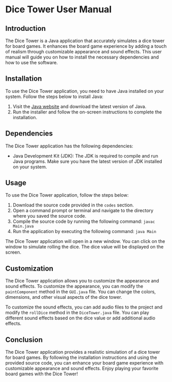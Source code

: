 # Dice Tower User Manual

## Introduction

The Dice Tower is a Java application that accurately simulates a dice tower for board games. It enhances the board game experience by adding a touch of realism through customizable appearance and sound effects. This user manual will guide you on how to install the necessary dependencies and how to use the software.

## Installation

To use the Dice Tower application, you need to have Java installed on your system. Follow the steps below to install Java:

1. Visit the [Java website](https://www.java.com/en/download/) and download the latest version of Java.
2. Run the installer and follow the on-screen instructions to complete the installation.

## Dependencies

The Dice Tower application has the following dependencies:

- Java Development Kit (JDK): The JDK is required to compile and run Java programs. Make sure you have the latest version of JDK installed on your system.

## Usage

To use the Dice Tower application, follow the steps below:

1. Download the source code provided in the `codes` section.
2. Open a command prompt or terminal and navigate to the directory where you saved the source code.
3. Compile the source code by running the following command: `javac Main.java`
4. Run the application by executing the following command: `java Main`

The Dice Tower application will open in a new window. You can click on the window to simulate rolling the dice. The dice value will be displayed on the screen.

## Customization

The Dice Tower application allows you to customize the appearance and sound effects. To customize the appearance, you can modify the `paintComponent` method in the `GUI.java` file. You can change the colors, dimensions, and other visual aspects of the dice tower.

To customize the sound effects, you can add audio files to the project and modify the `rollDice` method in the `DiceTower.java` file. You can play different sound effects based on the dice value or add additional audio effects.

## Conclusion

The Dice Tower application provides a realistic simulation of a dice tower for board games. By following the installation instructions and using the provided source code, you can enhance your board game experience with customizable appearance and sound effects. Enjoy playing your favorite board games with the Dice Tower!